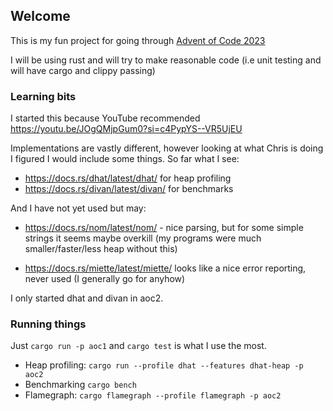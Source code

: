 ## Welcome

This is my fun project for going through
[Advent of Code 2023](https://adventofcode.com/2023)

I will be using rust and will try to make reasonable code (i.e
unit testing and will have cargo and clippy passing)


### Learning bits

I started this because YouTube recommended https://youtu.be/JOgQMjpGum0?si=c4PypYS--VR5UjEU

Implementations are vastly different, however looking at what Chris is doing
I figured I would include some things. So far what I see:

- https://docs.rs/dhat/latest/dhat/ for heap profiling
- https://docs.rs/divan/latest/divan/ for benchmarks

And I have not yet used but may:

- https://docs.rs/nom/latest/nom/ - nice parsing, but for some simple strings it seems maybe 
  overkill (my programs were much smaller/faster/less heap without this)

- https://docs.rs/miette/latest/miette/ looks like a nice error reporting, never
  used (I generally go for anyhow)

I only started dhat and divan in aoc2.

### Running things

Just `cargo run -p aoc1` and `cargo test` is what I use the most.

- Heap profiling: `cargo run --profile dhat --features dhat-heap -p aoc2`
- Benchmarking `cargo bench`
- Flamegraph: `cargo flamegraph --profile flamegraph -p aoc2`